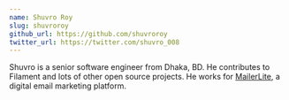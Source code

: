 ```yaml
---
name: Shuvro Roy
slug: shuvroroy
github_url: https://github.com/shuvroroy
twitter_url: https://twitter.com/shuvro_008
---
```


Shuvro is a senior software engineer from Dhaka, BD. He contributes to Filament and lots of other open source projects. He works for [MailerLite](https://mailerlite.com/), a digital email marketing platform.

